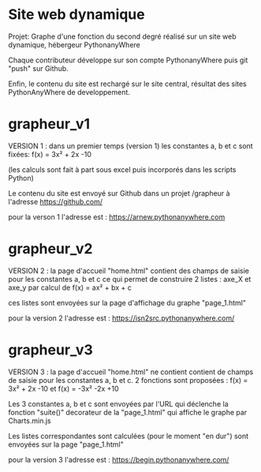 # Site web dynamique


Projet: Graphe d'une fonction du second degré réalisé sur un site web dynamique, hébergeur PythonanyWhere

Chaque contributeur développe sur son compte PythonanyWhere puis git "push" sur Github.

Enfin, le contenu du site est rechargé sur le site central, résultat des sites PythonAnyWhere de developpement.


# grapheur_v1
VERSION 1 : dans un premier temps (version 1) les constantes a, b et c sont fixées: f(x) = 3x² + 2x -10

(les calculs sont fait à part sous excel puis incorporés dans les scripts Python)

Le contenu du site est envoyé sur Github dans un projet /grapheur à l'adresse https://github.com/

pour la verson 1 l'adresse est : https://arnew.pythonanywhere.com

# grapheur_v2
VERSION 2 : la page d'accueil "home.html" contient des champs de saisie pour les constantes a, b et c ce qui permet de construire 2 listes : axe_X et axe_y par calcul de f(x) = ax² + bx + c

ces listes sont envoyées sur la page d'affichage du graphe "page_1.html"

pour la version 2 l'adresse est : https://isn2src.pythonanywhere.com/

# grapheur_v3
VERSION 3 : la page d'accueil "home.html" ne contient contient de champs de saisie pour les constantes a, b et c.
2 fonctions sont proposées :
f(x) = 3x² + 2x -10    et    f(x) = -3x² -2x +10

Les 3 constantes a, b et c sont envoyées par l'URL qui déclenche la fonction "suite()"
decorateur de la "page_1.html" qui affiche le graphe par Charts.min.js

Les listes correspondantes sont calculées (pour le moment "en dur") sont envoyées sur la page "page_1.html"

pour la version 3 l'adresse est : https://begin.pythonanywhere.com/
